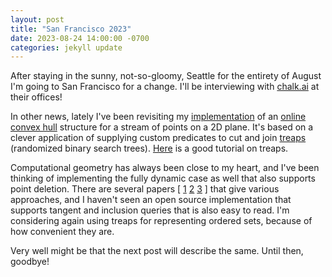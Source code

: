 ```yaml
---
layout: post
title: "San Francisco 2023"
date: 2023-08-24 14:00:00 -0700
categories: jekyll update
---
```


After staying in the sunny, not-so-gloomy, Seattle for the entirety of August I'm going to San Francisco for a change.
I'll be interviewing with [chalk.ai](https://chalk.ai) at their offices!

In other news, lately I've been revisiting my
[implementation](https://github.com/sumeetshirgure/IncrementalConvexHull) of an
[online convex hull](https://en.wikipedia.org/wiki/Dynamic_convex_hull) structure for a stream of points on a 2D plane.
It's based on a clever application of supplying custom predicates to cut and join
[treaps](https://en.wikipedia.org/wiki/Treap) (randomized binary search trees).
[Here](https://cp-algorithms.com/data_structures/treap.html) is a good tutorial on treaps.

Computational geometry has always been close to my heart, and I've been thinking of implementing
the fully dynamic case as well that also supports point deletion.
There are several papers
[
    [1](https://link.springer.com/chapter/10.1007/3-540-44985-X_7)
    [2](https://dl.acm.org/doi/10.1145/363647.363652)
    [3](https://www.sciencedirect.com/science/article/pii/002200008190012X?via%3Dihub)
]
that give various approaches, and I haven't seen an open source implementation that supports tangent and
inclusion queries that is also easy to read.
I'm considering again using treaps for representing ordered sets, because of how convenient they are.

Very well might be that the next post will describe the same. Until then, goodbye!
